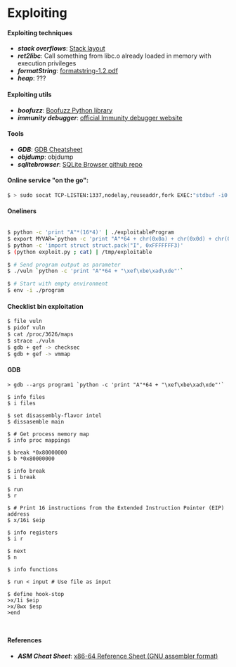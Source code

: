 # Exploiting 

#### Exploiting techniques

- ***stack overflows***: [Stack layout](https://www.win.tue.nl/~aeb/linux/hh/stack-layout.html)
- ***ret2libc***: Call something from libc.o already loaded in memory with execution privileges
- ***formatString***: [formatstring-1.2.pdf](https://crypto.stanford.edu/cs155old/cs155-spring08/papers/formatstring-1.2.pdf)
- ***heap***: ???
 
#### Exploiting utils

- ***boofuzz***: [Boofuzz Python library](https://github.com/jtpereyda/boofuzz)
- ***immunity debugger***: [official Immunity debugger website](https://www.immunityinc.com/products/debugger/)
 
#### Tools

- ***GDB***: [GDB Cheatsheet](https://gist.github.com/rkubik/b96c23bd8ed58333de37f2b8cd052c30#file-cheat_sheet-txt)
- ***objdump***: objdump 
- ***sqlitebrowser***: [SQLite Browser github repo](https://github.com/sqlitebrowser/sqlitebrowser)

#### Online service "on the go":

```bash
$ > sudo socat TCP-LISTEN:1337,nodelay,reuseaddr,fork EXEC:"stdbuf -i0 -o0 -e0 ./program"
```

#### Oneliners

```bash

$ python -c 'print "A"*(16*4)' | ./exploitableProgram
$ export MYVAR=`python -c 'print "A"*64 + chr(0x0a) + chr(0x0d) + chr(0x0a) + chr (0x0d)'`
$ python -c 'import struct struct.pack("I", 0xFFFFFFF3)'
$ (python exploit.py ; cat) | /tmp/exploitable

$ # Send program output as parameter
$ ./vuln `python -c 'print "A"*64 + "\xef\xbe\xad\xde"'`

$ # Start with empty environment
$ env -i ./program
```


#### Checklist bin exploitation 

```bash
$ file vuln
$ pidof vuln
$ cat /proc/3626/maps
$ strace ./vuln
$ gdb + gef -> checksec 
$ gdb + gef -> vmmap
```

#### GDB

```gdb
> gdb --args program1 `python -c 'print "A"*64 + "\xef\xbe\xad\xde"'`

$ info files                    
$ i files 

$ set disassembly-flavor intel
$ dissasemble main 

$ # Get process memory map
$ info proc mappings 

$ break *0x80000000             
$ b *0x80000000

$ info break
$ i break 

$ run
$ r

$ # Print 16 instructions from the Extended Instruction Pointer (EIP) address
$ x/16i $eip

$ info registers                
$ i r 

$ next 
$ n

$ info functions

$ run < input # Use file as input 

$ define hook-stop
>x/1i $eip
>x/8wx $esp
>end



```

#### References

- ***ASM Cheat Sheet***: [x86-64 Reference Sheet (GNU assembler format)](https://www.systems.ethz.ch/sites/default/files/file/COURSES/2014%20FALL%20COURSES/2014_Fall_SPCA/lectures/x86_64_asm_cheat_sheet.pdf)
